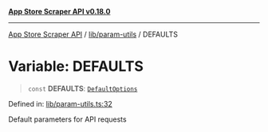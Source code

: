 [**App Store Scraper API v0.18.0**](../../../README.md)

***

[App Store Scraper API](../../../modules.md) / [lib/param-utils](../README.md) / DEFAULTS

# Variable: DEFAULTS

> `const` **DEFAULTS**: [`DefaultOptions`](../interfaces/DefaultOptions.md)

Defined in: [lib/param-utils.ts:32](https://github.com/facundoolano/app-store-scraper/blob/1e0c65b171e0bad4a38692c4616a992bb494cdd4/lib/param-utils.ts#L32)

Default parameters for API requests
